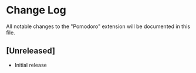 # Change Log
All notable changes to the "Pomodoro" extension will be documented in this file.

## [Unreleased]
- Initial release